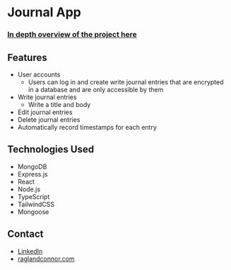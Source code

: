 # Journal App

### [In depth overview of the project here](https://www.raglandconnor.com/projects/journal-app)

## Features

-   User accounts
    -   Users can log in and create write journal entries that are encrypted in a database and are only accessible by them
-   Write journal entries
    -   Write a title and body
-   Edit journal entries
-   Delete journal entries
-   Automatically record timestamps for each entry

## Technologies Used

-   MongoDB
-   Express.js
-   React
-   Node.js
-   TypeScript
-   TailwindCSS
-   Mongoose

## Contact

-   [LinkedIn](https://www.linkedin.com/in/raglandconnor/)
-   [raglandconnor.com](https://raglandconnor.com/)
